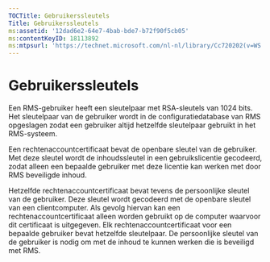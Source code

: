 ```yaml
---
TOCTitle: Gebruikerssleutels
Title: Gebruikerssleutels
ms:assetid: '12dad6e2-64e7-4bab-bde7-b72f90f5cb05'
ms:contentKeyID: 18113892
ms:mtpsurl: 'https://technet.microsoft.com/nl-nl/library/Cc720202(v=WS.10)'
---
```


Gebruikerssleutels
==================

Een RMS-gebruiker heeft een sleutelpaar met RSA-sleutels van 1024 bits. Het sleutelpaar van de gebruiker wordt in de configuratiedatabase van RMS opgeslagen zodat een gebruiker altijd hetzelfde sleutelpaar gebruikt in het RMS-systeem.

Een rechtenaccountcertificaat bevat de openbare sleutel van de gebruiker. Met deze sleutel wordt de inhoudssleutel in een gebruikslicentie gecodeerd, zodat alleen een bepaalde gebruiker met deze licentie kan werken met door RMS beveiligde inhoud.

Hetzelfde rechtenaccountcertificaat bevat tevens de persoonlijke sleutel van de gebruiker. Deze sleutel wordt gecodeerd met de openbare sleutel van een clientcomputer. Als gevolg hiervan kan een rechtenaccountcertificaat alleen worden gebruikt op de computer waarvoor dit certificaat is uitgegeven. Elk rechtenaccountcertificaat voor een bepaalde gebruiker bevat hetzelfde sleutelpaar. De persoonlijke sleutel van de gebruiker is nodig om met de inhoud te kunnen werken die is beveiligd met RMS.
